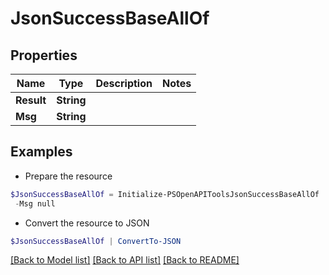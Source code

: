 # JsonSuccessBaseAllOf
## Properties

Name | Type | Description | Notes
------------ | ------------- | ------------- | -------------
**Result** | **String** |  | 
**Msg** | **String** |  | 

## Examples

- Prepare the resource
```powershell
$JsonSuccessBaseAllOf = Initialize-PSOpenAPIToolsJsonSuccessBaseAllOf  -Result null `
 -Msg null
```

- Convert the resource to JSON
```powershell
$JsonSuccessBaseAllOf | ConvertTo-JSON
```

[[Back to Model list]](../README.md#documentation-for-models) [[Back to API list]](../README.md#documentation-for-api-endpoints) [[Back to README]](../README.md)

